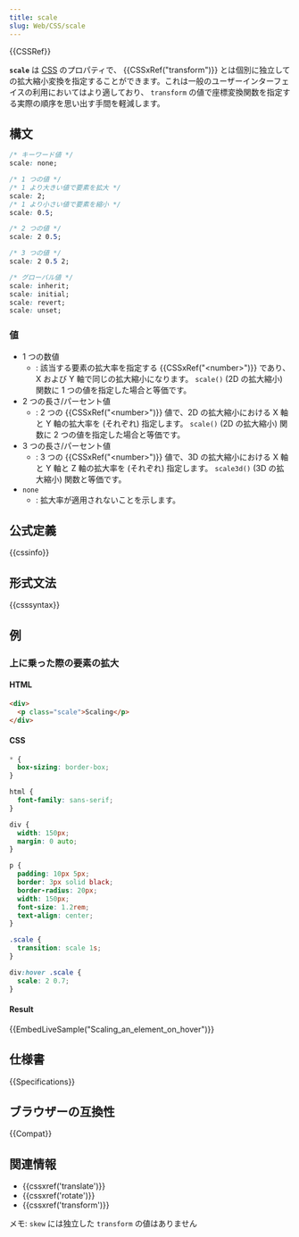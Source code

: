 ```yaml
---
title: scale
slug: Web/CSS/scale
---
```

{{CSSRef}}

**`scale`** は [CSS](/ja/docs/Web/CSS) のプロパティで、 {{CSSxRef("transform")}} とは個別に独立しての拡大縮小変換を指定することができます。これは一般のユーザーインターフェイスの利用においてはより適しており、 `transform` の値で座標変換関数を指定する実際の順序を思い出す手間を軽減します。

## 構文

```css
/* キーワード値 */
scale: none;

/* 1 つの値 */
/* 1 より大きい値で要素を拡大 */
scale: 2;
/* 1 より小さい値で要素を縮小 */
scale: 0.5;

/* 2 つの値 */
scale: 2 0.5;

/* 3 つの値 */
scale: 2 0.5 2;

/* グローバル値 */
scale: inherit;
scale: initial;
scale: revert;
scale: unset;
```

### 値

- 1 つの数値
  - : 該当する要素の拡大率を指定する {{CSSxRef("&lt;number&gt;")}} であり、 X および Y 軸で同じの拡大縮小になります。 `scale()` (2D の拡大縮小) 関数に 1 つの値を指定した場合と等価です。
- 2 つの長さ/パーセント値
  - : 2 つの {{CSSxRef("&lt;number&gt;")}} 値で、2D の拡大縮小における X 軸と Y 軸の拡大率を (それぞれ) 指定します。 `scale()` (2D の拡大縮小) 関数に 2 つの値を指定した場合と等価です。
- 3 つの長さ/パーセント値
  - : 3 つの {{CSSxRef("&lt;number&gt;")}} 値で、3D の拡大縮小における X 軸と Y 軸と Z 軸の拡大率を (それぞれ) 指定します。 `scale3d()` (3D の拡大縮小) 関数と等価です。
- `none`
  - : 拡大率が適用されないことを示します。

## 公式定義

{{cssinfo}}

## 形式文法

{{csssyntax}}

## 例

<h3 id="Scaling_an_element_on_hover">上に乗った際の要素の拡大</h3>

#### HTML

```html
<div>
  <p class="scale">Scaling</p>
</div>
```

#### CSS

```css
* {
  box-sizing: border-box;
}

html {
  font-family: sans-serif;
}

div {
  width: 150px;
  margin: 0 auto;
}

p {
  padding: 10px 5px;
  border: 3px solid black;
  border-radius: 20px;
  width: 150px;
  font-size: 1.2rem;
  text-align: center;
}

.scale {
  transition: scale 1s;
}

div:hover .scale {
  scale: 2 0.7;
}
```

#### Result

{{EmbedLiveSample("Scaling_an_element_on_hover")}}

## 仕様書

{{Specifications}}

## ブラウザーの互換性

{{Compat}}

## 関連情報

- {{cssxref('translate')}}
- {{cssxref('rotate')}}
- {{cssxref('transform')}}

メモ: `skew` には独立した `transform` の値はありません
